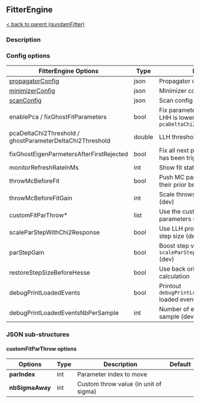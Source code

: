 ## FitterEngine

[< back to parent (gundamFitter)](../applications/gundamFitter.md)

### Description

### Config options

| FitterEngine Options                                     | Type   | Description                                                                   | Default |
|----------------------------------------------------------|--------|-------------------------------------------------------------------------------|---------|
| [propagatorConfig](./Propagator.md)                      | json   | Propagator config                                                             |         |
| [minimizerConfig](./Minimizer.md)                        | json   | Minimizer config                                                              |         |
| [scanConfig](./ScanConfig.md)                            | json   | Scan config                                                                   |         |
| enablePca / fixGhostFitParameters                        | bool   | Fix parameter if the effect on stat LHH is lower than `pcaDeltaChi2Threshold` | false   |
| pcaDeltaChi2Threshold / ghostParameterDeltaChi2Threshold | double | LLH threshold for PCA                                                         | 1E-6    |
| fixGhostEigenParmetersAfterFirstRejected                 | bool   | Fix all next parameters once PCA has been triggered (dev)                     | false   |
| monitorRefreshRateInMs                                   | int    | Show fit stats every N milliseconds                                           | 500     |
| throwMcBeforeFit                                         | bool   | Push MC parameter away from their prior before fitting (dev)                  | false   |
| throwMcBeforeFitGain                                     | int    | Scale throws for MC parameters (dev)                                          | 1       |
| customFitParThrow*                                       | list   | Use the custom thrown values for parameters (dev)                             |         |
| scaleParStepWithChi2Response                             | bool   | Use LLH profile to scale parameter step size (dev)                            | false   |
| parStepGain                                              | bool   | Boost step value with `scaleParStepWithChi2Response` (dev)                    | 0.1     |
| restoreStepSizeBeforeHesse                               | bool   | Use back original step size for error calculation                             | false   |
| debugPrintLoadedEvents                                   | bool   | Printout `debugPrintLoadedEventsNbPerSample` loaded events  (dev)             | false   |
| debugPrintLoadedEventsNbPerSample                        | int    | Number of event to print for each sample (dev)                                | 10      |


### JSON sub-structures

#### customFitParThrow options

| Options         | Type | Description                           | Default |
|-----------------|------|---------------------------------------|---------|
| **parIndex**    | int  | Parameter index to move               |         |
| **nbSigmaAway** | int  | Custom throw value (in unit of sigma) |         |

